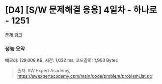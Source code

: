 # [D4] [S/W 문제해결 응용] 4일차 - 하나로 - 1251 

[문제 링크](https://swexpertacademy.com/main/code/problem/problemDetail.do?contestProbId=AV15StKqAQkCFAYD) 

### 성능 요약

메모리: 129,008 KB, 시간: 1,032 ms, 코드길이: 1,903 Bytes



> 출처: SW Expert Academy, https://swexpertacademy.com/main/code/problem/problemList.do